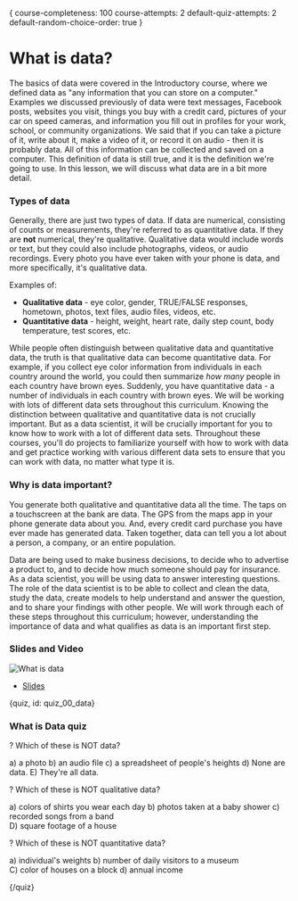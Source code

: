 {
course-completeness: 100
course-attempts: 2
default-quiz-attempts: 2
default-random-choice-order: true
}

# What is data?

The basics of data were covered in the Introductory course, where we defined data as "any information that you can store on a computer." Examples we discussed previously of data were text messages, Facebook posts, websites you visit, things you buy with a credit card, pictures of your car on speed cameras, and information you fill out in profiles for your work, school, or community organizations. We said that if you can take a picture of it, write about it, make a video of it, or record it on audio - then it is probably data. All of this information can be collected and saved on a computer. This definition of data is still true, and it is the definition we're going to use. In this lesson, we will discuss what data are in a bit more detail.

### Types of data

Generally, there are just two types of data. If data are numerical, consisting of counts or measurements, they're referred to as quantitative data. If they are **not** numerical, they're qualitative. Qualitative data would include words or text, but they could also include photographs, videos, or audio recordings. Every photo you have ever taken with your phone is data, and more specifically, it's qualitative data.

Examples of: 
* __Qualitative data__ - eye color, gender, TRUE/FALSE responses, hometown, photos, text files, audio files, videos, etc.
* __Quantitative data__ - height, weight, heart rate, daily step count, body temperature, test scores, etc.

While people often distinguish between qualitative data and quantitative data, the truth is that qualitative data can become quantitative data. For example, if you collect eye color information from individuals in each country around the world, you could then summarize *how many* people in each country have brown eyes. Suddenly, you have quantitative data - a number of individuals in each country with brown eyes. We will be working with lots of different data sets throughout this curriculum. Knowing the distinction between qualitative and quantitative data is not crucially important. But as a data scientist, it will be crucially important for you to know how to work with a lot of different data sets. Throughout these courses, you'll do projects to familiarize yourself with how to work with data and get practice working with various different data sets to ensure that you can work with data, no matter what type it is.

### Why is data important?

You generate both qualitative and quantitative data all the time. The taps on a touchscreen at the bank are data. The GPS from the maps app in your phone generate data about you. And, every credit card purchase you have ever made has generated data. Taken together, data can tell you a lot about a person, a company, or an entire population. 

Data are being used to make business decisions, to decide who to advertise a product to, and to decide how much someone should pay for insurance. As a data scientist, you will be using data to answer interesting questions. The role of the data scientist is to be able to collect and clean the data, study the data, create models to help understand and answer the question, and to share your findings with other people. We will work through each of these steps throughout this curriculum; however, understanding the importance of data and what qualifies as data is an important first step.

### Slides and Video

![What is data](https://www.youtube.com/watch?v=iRarNwrPnkU)

* [Slides](https://docs.google.com/presentation/d/1btywbP59z-QJKtRw5yjQn81Gsck8Tc6Q-q3djeCfnYI/edit?usp=sharing)


{quiz, id: quiz_00_data}

### What is Data quiz

? Which of these is NOT data?

a) a photo
b) an audio file
c) a spreadsheet of people's heights
d) None are data.
E) They're all data.

? Which of these is NOT qualitative data?

a) colors of shirts you wear each day
b) photos taken at a baby shower
c) recorded songs from a band  
D) square footage of a house

? Which of these is NOT quantitative data?

a) individual's weights
b) number of daily visitors to a museum  
C) color of houses on a block
d) annual income


{/quiz}

